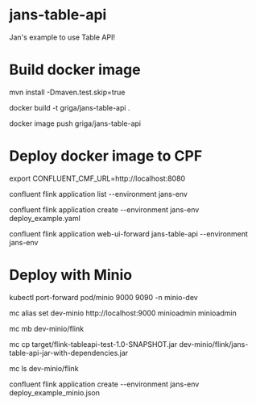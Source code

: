# jans-table-api
Jan's example to use Table API!

Build docker image 
==================
mvn install -Dmaven.test.skip=true

docker build -t griga/jans-table-api .

docker image push griga/jans-table-api 


Deploy docker image to CPF 
==========================
export CONFLUENT_CMF_URL=http://localhost:8080

confluent flink application list --environment jans-env

confluent flink application create --environment jans-env deploy_example.yaml

confluent flink application web-ui-forward jans-table-api --environment jans-env


Deploy with Minio
=================
kubectl port-forward pod/minio 9000 9090 -n minio-dev

mc alias set dev-minio http://localhost:9000 minioadmin minioadmin

mc mb dev-minio/flink

mc cp target/flink-tableapi-test-1.0-SNAPSHOT.jar dev-minio/flink/jans-table-api-jar-with-dependencies.jar

mc ls dev-minio/flink

confluent flink application create --environment jans-env deploy_example_minio.json

